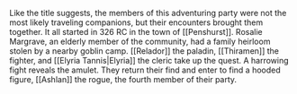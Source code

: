 Like the title suggests, the members of this adventuring party were not the most likely traveling companions, but their encounters brought them together. It all started in 326 RC in the town of [[Penshurst]]. Rosalie Margrave, an elderly member of the community, had a family heirloom stolen by a nearby goblin camp. [[Relador]] the paladin, [[Thiramen]] the fighter, and [[Elyria Tannis|Elyria]] the cleric take up the quest. A harrowing fight reveals the amulet. They return their find and enter to find a hooded figure, [[Ashlan]] the rogue, the fourth member of their party.